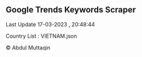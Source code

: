 

## Google Trends Keywords Scraper 
 
Last Update 17-03-2023 , 20:48:44

Country List :
VIETNAM.json



© Abdul Muttaqin 

